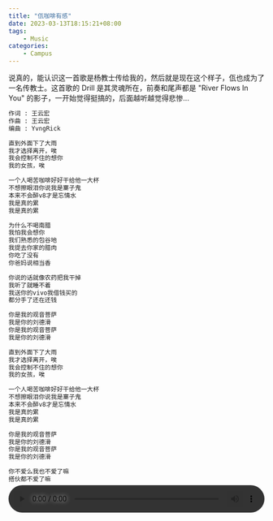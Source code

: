```yaml
---
title: "佤咖啡有感"
date: 2023-03-13T18:15:21+08:00
tags:
    - Music
categories:
    - Campus
---
```


说真的，能认识这一首歌是杨教士传给我的，然后就是现在这个样子，佤也成为了一名传教士。这首歌的 Drill 是其灵魂所在，前奏和尾声都是 "River Flows In You" 的影子，一开始觉得挺搞的，后面越听越觉得悲惨...


```txt
作词 : 王云宏
作曲 : 王云宏
编曲 : YvngRick

直到外面下了大雨
我才选择离开，唉
我会控制不住的想你
我的女孩，唉

一个人喝苦咖啡好好干给他一大杯
不想擦眼泪你说我是寨子鬼
本来不会醉v8才是忘情水
我是真的累
我是真的累

为什么不喝南腊
我怕我会想你
我们熟悉的包谷地
我提去你家的腊肉
你吃了没有
你爸妈说相当香

你说的话就像农药把我干掉
我听了就睡不着
我送你的vivo我借钱买的
都分手了还在还钱

你是我的观音菩萨
我是你的刘德滑
你是我的观音菩萨
我是你的刘德滑

直到外面下了大雨
我才选择离开，唉
我会控制不住的想你
我的女孩，唉

一个人喝苦咖啡好好干给他一大杯
不想擦眼泪你说我是寨子鬼
本来不会醉v8才是忘情水
我是真的累
我是真的累

你是我的观音菩萨
我是你的刘德滑
你是我的观音菩萨
我是你的刘德滑

你不爱么我也不爱了嘛
搭伙都不爱了嘛
```

</br>

<style>
.audio_player_parent {
position: relative;
}

.audio_player_parent .audio_player_child {
position: absolute;
left: 50%;
top: 50%;
transform: translate(-50%, -50%);
width:100%;
}

audio::-webkit-media-controls-panel {
  background-color: #333333;
}
</style>
<div class="audio_player_parent">
<audio controls class="audio_player_child">
<source src="https://raw.githubusercontent.com/HCY-ASLEEP/Media-Repo/main/music/wacoffee.mp3" type="audio/mpeg">
Your browser does not support the audio element.
</audio>
</div>

